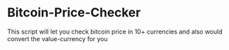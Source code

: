 # Bitcoin-Price-Checker
This script will let you check bitcoin price in 10+ currencies and also would convert the value-currency for you
